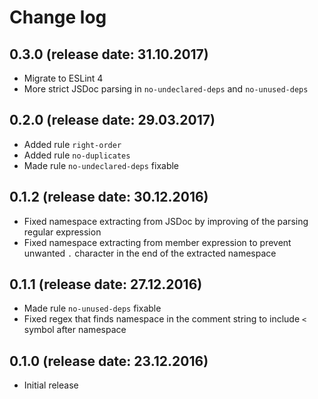 # Change log

## 0.3.0 (release date: 31.10.2017)

* Migrate to ESLint 4
* More strict JSDoc parsing in `no-undeclared-deps` and `no-unused-deps`

## 0.2.0 (release date: 29.03.2017)

* Added rule `right-order`
* Added rule `no-duplicates`
* Made rule `no-undeclared-deps` fixable

## 0.1.2 (release date: 30.12.2016)

* Fixed namespace extracting from JSDoc by improving of the parsing regular expression
* Fixed namespace extracting from member expression to prevent unwanted `.` character in the end of the extracted namespace

## 0.1.1 (release date: 27.12.2016)

* Made rule `no-unused-deps` fixable
* Fixed regex that finds namespace in the comment string to include `<` symbol after namespace

## 0.1.0 (release date: 23.12.2016)

* Initial release
